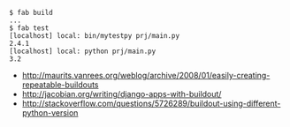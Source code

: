 ```
$ fab build
... 
$ fab test
[localhost] local: bin/mytestpy prj/main.py
2.4.1
[localhost] local: python prj/main.py
3.2

```

- http://maurits.vanrees.org/weblog/archive/2008/01/easily-creating-repeatable-buildouts
- http://jacobian.org/writing/django-apps-with-buildout/
- http://stackoverflow.com/questions/5726289/buildout-using-different-python-version
